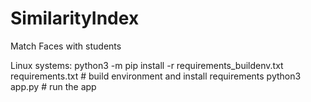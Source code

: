 # SimilarityIndex
Match Faces with students

Linux systems:
python3 -m pip install -r requirements_buildenv.txt requirements.txt # build environment and install requirements
python3 app.py # run the app
